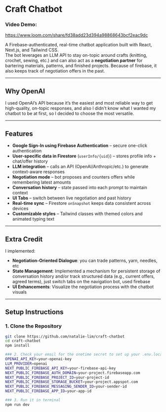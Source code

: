 # Craft Chatbot

### Video Demo:
https://www.loom.com/share/fd38add23d394a98868643bcf2eac9dc 

A Firebase-authenticated, real-time chatbot application built with React, Next.js, and Tailwind CSS.  
The bot leverages an LLM API to stay on-topic around crafts (knitting, crochet, sewing, etc.) and can also act as a **negotiation partner** for bartering materials, patterns, and finished projects. Because of firebase, it also keeps track of negotiation offers in the past.

---

## Why OpenAI

I used OpenAI’s API because it’s the easiest and most reliable way to get high-quality, on-topic responses, and
also I didn't know what I wanted my chatbot to be at first, so I decided to choose the most versatile.

---

## Features

- **Google Sign-In using Firebase Authentication** – secure one-click authentication
- **User-specific data in Firestore** (`userInfo/{uid}`) – stores profile info + chat/offer history
- **LLM integration** – calls an API (OpenAI/Anthropic/etc.) to generate context-aware responses
- **Negotiation mode** – bot proposes and counters offers while remembering latest amounts
- **Conversation history** – state passed into each prompt to maintain context
- **UI Tabs** – switch between live negotiation and past history
- **Real-time sync** – Firestore `onSnapshot` keeps data consistent across devices
- **Customizable styles** – Tailwind classes with themed colors and animated typing text

---

## Extra Credit
I implemented:
- **Negotiation-Oriented Dialogue**: you can trade patterns, yarn, needles, etc
- **State Management**: Implemented a mechanism for persistent storage of conversation history and/or track structured data (e.g., current offers, agreed terms), just switch tabs on the navigation bot, used firebase
- **UI Enhancements**: Visualize the negotiation process with the chatbot visuals

---

## Setup Instructions

### 1. Clone the Repository

```bash
git clone https://github.com/natalie-lim/craft-chatbot
cd craft-chatbot
npm install

### 2. Check your email for the onetime secret to set up your .env.local
OPENAI_API_KEY=your-openai-key
LLM_PROVIDER=openai
NEXT_PUBLIC_FIREBASE_API_KEY=your-firebase-api-key
NEXT_PUBLIC_FIREBASE_AUTH_DOMAIN=your-project.firebaseapp.com
NEXT_PUBLIC_FIREBASE_PROJECT_ID=your-project-id
NEXT_PUBLIC_FIREBASE_STORAGE_BUCKET=your-project.appspot.com
NEXT_PUBLIC_FIREBASE_MESSAGING_SENDER_ID=your-sender-id
NEXT_PUBLIC_FIREBASE_APP_ID=your-app-id

### 3. Run it in terminal
npm run dev
```
